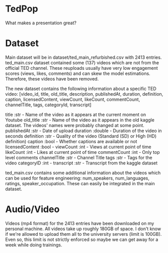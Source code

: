 # TedPop
What makes a presentation great?

# Dataset
Main dataset will be in dataset/ted_main_refurbished.csv with 2413 entries.
ted_main.csv dataset contained some (137) videos which are not from the official TED channel. These reuploads usually have very low engagement scores (views, likes, comments) and can skew the model estimations. Therefore, these videos have been removed.

The new dataset contains the following information about a specific TED video:
[video_id, title, old_title, description, publishedAt, duration, definition, caption, licensedContent, viewCount, likeCount, commentCount, channelTitle, tags, categoryId, transcript]

title :str - Name of the video as it appears at the current moment on Youtube
old_title :str - Name of the video as it appears in the old kaggle dataset. The videos' names were probably changed at some point.
publishedAt :str - Date of upload
duration :double - Duration of the video in seconds
definition :str - Quality of the video (Standard (SD) or High (HD) definition)
caption :bool - Whether captions are available or not
licensedContent :bool -
viewCount :int - Views at current point of time
likeCount :int - Likes at current point of time
commentCount :int - Only top level comments
channelTitle :str - Channel Title
tags :str - Tags for the video
categoryID :int - 
transcript :str - Transcript from the kaggle dataset


ted_main.csv contains some additional information about the videos which can be used for feature engineering: num_speakers, num_languages, ratings, speaker_occupation. These can easily be integrated in the main dataset.

# Audio/Video
Videos (mp4 format) for the 2413 entries have been downloaded on my personal machine. All videos take up roughly 180GB of space. I don't know if we're allowed to upload them all to the university servers (limit is 100GB). Even so, this limit is not strictly enforced so maybe we can get away for a week while doing trainings. 